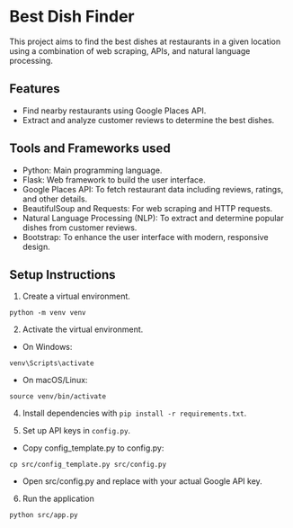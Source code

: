 # Best Dish Finder

This project aims to find the best dishes at restaurants in a given location using a combination of web scraping, APIs, and natural language processing.

## Features
- Find nearby restaurants using Google Places API.
- Extract and analyze customer reviews to determine the best dishes.

## Tools and Frameworks used
- Python: Main programming language.
- Flask: Web framework to build the user interface.
- Google Places API: To fetch restaurant data including reviews, ratings, and other details.
- BeautifulSoup and Requests: For web scraping and HTTP requests.
- Natural Language Processing (NLP): To extract and determine popular dishes from customer reviews.
- Bootstrap: To enhance the user interface with modern, responsive design.


## Setup Instructions
1. Create a virtual environment.
```
python -m venv venv

```
2. Activate the virtual environment.
- On Windows:
```
venv\Scripts\activate

```
- On macOS/Linux:
```
source venv/bin/activate

```
4. Install dependencies with `pip install -r requirements.txt`.

5. Set up API keys in `config.py`.
- Copy config_template.py to config.py:
```
cp src/config_template.py src/config.py

```
- Open src/config.py and replace with your actual Google API key.
6. Run the application
```
python src/app.py

```
